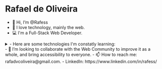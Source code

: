 # Rafael de Oliveira
- 👋 Hi, I’m @Rafess
- :smiling_face_with_three_hearts: I love technology, mainly the web.
- :computer: I'm a Full-Stack Web Developer.
<details> <summary>- Here are some technologies I'm constatly learning:</summary> 
    - JavaScript, 
    - HTML5, 
    - CSS3, 
    - ReactJS,
    - React Native,
    - Angular 3, 
    - TypeScript, 
    - Java,
    - Spring Framework,
    - Git.
    </details>
- 💞️ I’m looking to collaborate with the Web Community to improve it as a whole, and bring accessibility to everyone.
- 📫 How to reach me: rafadvcoliveira@gmail.com.
- LinkedIn: https://www.linkedin.com/in/rafess/

<!---
Rafess/Rafess is a ✨ special ✨ repository because its `README.md` (this file) appears on your GitHub profile.
You can click the Preview link to take a look at your changes.
--->
